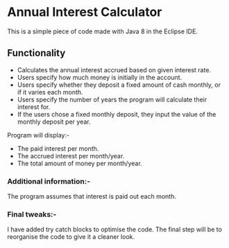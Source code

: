 # Annual Interest Calculator

This is a simple piece of code made with Java 8 in the Eclipse IDE.

## Functionality

- Calculates the annual interest accrued based on given interest rate.
- Users specify how much money is initially in the account.
- Users specify whether they deposit a fixed amount of cash monthly, or if it varies each month.
- Users specify the number of years the program will calculate their interest for.
- If the users chose a fixed monthly deposit, they input the value of the monthly deposit per year.

Program will display:-
  - The paid interest per month.
  - The accrued interest per month/year.
  - The total amount of money per month/year.
 
 ### Additional information:-
 
 The program assumes that interest is paid out each month.
 
 ### Final tweaks:-
 
 I have added try catch blocks to optimise the code. The final step will be to reorganise the code to give it a cleaner look.
